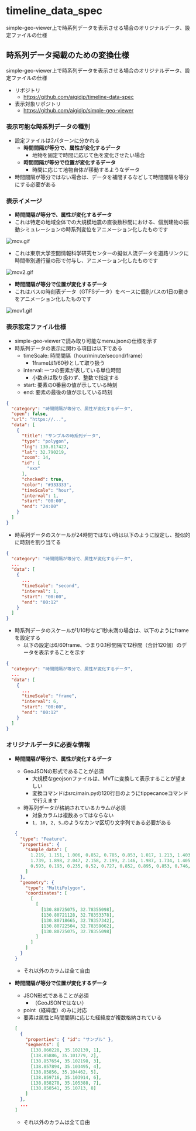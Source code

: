 # timeline_data_spec

simple-geo-viewer上で時系列データを表示させる場合のオリジナルデータ、設定ファイルの仕様

## 時系列データ掲載のための変換仕様

simple-geo-viewer上で時系列データを表示させる場合のオリジナルデータ、設定ファイルの仕様

- リポジトリ
    - https://github.com/aigidjp/timeline-data-spec
- 表示対象リポジトリ
    - https://github.com/aigidjp/simple-geo-viewer

### 表示可能な時系列データの種別

- 設定ファイルは2パターンに分かれる
    - **時間間隔が等分で、属性が変化するデータ**
        - 地物を固定で時間に応じて色を変化させたい場合
    - **時間間隔が等分で位置が変化するデータ**
        - 時間に応じて地物自体が移動するようなデータ
- 時間間隔が等分ではない場合は、データを補間するなどして時間間隔を等分にする必要がある

### 表示イメージ

- **時間間隔が等分で、属性が変化するデータ**
- これは特定の地域全体での大規模地震の直後数秒間における、個別建物の振動シミュレーションの時系列変位をアニメーション化したものです

![mov.gif](./images/mov.gif)

- これは東京大学空間情報科学研究センターの擬似人流データを道路リンクに時間帯別通行量の形で付与し、アニメーション化したものです

![mov2.gif](./images/mov2.gif)

- **時間間隔が等分で位置が変化するデータ**
- これはバスの時刻表データ（GTFSデータ）をベースに個別バスの1日の動きをアニメーション化したものです

![mov1.gif](./images/mov1.gif)

### 表示設定ファイル仕様

- simple-geo-viewerで読み取り可能なmenu.jsonの仕様を示す
- 時系列データの表示に関わる項目は以下である
    - timeScale: 時間間隔（hour/minute/second/frame）
      - 1frameは1/60秒として取り扱う
    - interval: 一つの要素が表している単位時間
      - 小数点は取り扱わず、整数で指定する
    - start: 要素の0番目の値が示している時刻
    - end: 要素の最後の値が示している時刻

```json
{
  "category": "時間間隔が等分で、属性が変化するデータ",
  "open": false,
  "url": "https://...",
  "data": [
    {
      "title": "サンプルの時系列データ",
      "type": "polygon",
      "lng": 130.817427,
      "lat": 32.790219,
      "zoom": 14,
      "id": [
        "xxx"
      ],
      "checked": true,
      "color": "#333333",
      "timeScale": "hour",
      "interval": 1,
      "start": "00:00",
      "end": "24:00"
    }
  ]
}
```

- 時系列データのスケールが24時間ではない時は以下のように設定し、擬似的に時刻を割り当てる

```json
{
  "category": "時間間隔が等分で、属性が変化するデータ",
  ...
  "data": [
    {
      ...
      "timeScale": "second",
      "interval": 1,
      "start": "00:00",
      "end": "00:12"
    }
  ]
}
```

- 時系列データのスケールが1/10秒など1秒未満の場合は、以下のようにframeを設定する
  - 以下の設定は6/60frame、つまり0.1秒間隔で12秒間（合計120個）のデータを表示することを示す

```json
{
  "category": "時間間隔が等分で、属性が変化するデータ",
  ...
  "data": [
    {
      ...
      "timeScale": "frame",
      "interval": 6,
      "start": "00:00",
      "end": "00:12"
    }
  ]
}
```

### オリジナルデータに必要な情報

- **時間間隔が等分で、属性が変化するデータ**
    - GeoJSONの形式であることが必須
        - 大規模なgeojsonファイルは、MVTに変換して表示することが望ましい
        - 変換コマンドはsrc/main.pyの120行目のようにtippecanoeコマンドで行えます
    - 時系列データが格納されているカラムが必須
        - 対象カラムは複数あってはならない
        - `1, 10, 2, 5…`のようなカンマ区切り文字列である必要がある

    ```json
    {
      "type": "Feature",
      "properties": {
        "sample_data": [
          1.219, 1.151, 1.006, 0.852, 0.785, 0.853, 1.017, 1.213, 1.403, 1.576,
          1.739, 1.898, 2.047, 2.158, 2.199, 2.146, 1.987, 1.734, 1.405, 1.015,
          0.593, 0.193, 0.235, 0.52, 0.727, 0.852, 0.895, 0.853, 0.746, 0.628
        ]
      },
      "geometry": {
        "type": "MultiPolygon",
        "coordinates": [
          [
            [
              [130.80725075, 32.78355098],
              [130.80721128, 32.78353378],
              [130.80718665, 32.78357342],
              [130.80722504, 32.78359062],
              [130.80725075, 32.78355098]
            ]
          ]
        ]
      }
    }
    ```

    - それ以外のカラムは全て自由

- **時間間隔が等分で位置が変化するデータ**
    - JSON形式であることが必須
        - （GeoJSONではない）
    - point（経緯度）のみに対応
    - 要素は属性と時間間隔に応じた経緯度が複数格納されている

    ```json
    [
      {
        "properties": { "id": "サンプル" },
        "segments": [
          [138.860228, 35.102139, 1],
          [138.85886, 35.101779, 2],
          [138.857654, 35.102198, 3],
          [138.857894, 35.103495, 4],
          [138.85856, 35.104462, 5],
          [138.859716, 35.103914, 6],
          [138.858278, 35.105388, 7],
          [138.858541, 35.10713, 8]
        ]
      },
      ...
    ]
    ```
  
    - それ以外のカラムは全て自由
